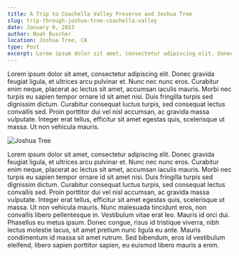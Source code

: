 ```yaml
---
title: A Trip to Coachella Valley Preserve and Joshua Tree
slug: trip-through-joshua-tree-coachella-valley
date: January 9, 2023
author: Noah Buscher
location: Joshua Tree, CA
type: Post
excerpt: Lorem ipsum dolor sit amet, consectetur adipiscing elit. Donec gravida feugiat ligula, et ultrices arcu pulvinar et. Nunc nec nunc eros. Curabitur enim neque, placerat ac lectus sit amet, accumsan iaculis mauris.
---
```


Lorem ipsum dolor sit amet, consectetur adipiscing elit. Donec
gravida feugiat ligula, et ultrices arcu pulvinar et. Nunc nec nunc
eros. Curabitur enim neque, placerat ac lectus sit amet, accumsan
iaculis mauris. Morbi nec turpis eu sapien tempor ornare id sit amet
nisi. Duis fringilla turpis sed dignissim dictum. Curabitur
consequat luctus turpis, sed consequat lectus convallis sed. Proin
porttitor dui vel nisl accumsan, ac gravida massa vulputate. Integer
erat tellus, efficitur sit amet egestas quis, scelerisque ut massa.
Ut non vehicula mauris.

![Joshua Tree](/media/jt.jpeg)

Lorem ipsum dolor sit amet, consectetur adipiscing elit. Donec
gravida feugiat ligula, et ultrices arcu pulvinar et. Nunc nec nunc
eros. Curabitur enim neque, placerat ac lectus sit amet, accumsan
iaculis mauris. Morbi nec turpis eu sapien tempor ornare id sit amet
nisi. Duis fringilla turpis sed dignissim dictum. Curabitur
consequat luctus turpis, sed consequat lectus convallis sed. Proin
porttitor dui vel nisl accumsan, ac gravida massa vulputate. Integer
erat tellus, efficitur sit amet egestas quis, scelerisque ut massa.
Ut non vehicula mauris. Nunc malesuada tincidunt eros, non convallis
libero pellentesque in. Vestibulum vitae erat leo. Mauris id orci
dui. Phasellus eu metus ipsum. Donec congue, risus id tristique
viverra, nibh lectus molestie lacus, sit amet pretium nunc ligula eu
ante. Mauris condimentum id massa sit amet rutrum. Sed bibendum,
eros id vestibulum eleifend, libero sapien porttitor sapien, eu
euismod libero mauris a enim.
